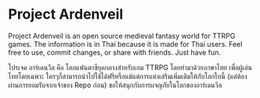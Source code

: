 # Project Ardenveil
Project Ardenveil is an open source medieval fantasy world for TTRPG games. The information is in Thai because it is made for Thai users. Feel free to use, commit changes, or share with friends. Just have fun.

โปรเจค อาร์เดนวีล คือ โลกแฟนตาซียุคกลางสำหรับเกม TTRPG โดยทำมาด้วยภาษาไทย เพื่อผู้เล่นไทยโดยเฉพาะ ใครๆก็สามารถนำไปใช้ได้ฟรีหรือแม้แต่การแต่งเสริมเพิ่มเติมให้กับโลกใบนี้ (แต่ต้องผ่านการยอมรับจากเจ้าของ Repo ก่อน) ขอให้สนุกกับการผจญภัยในโลกของอาร์เดนวีล
